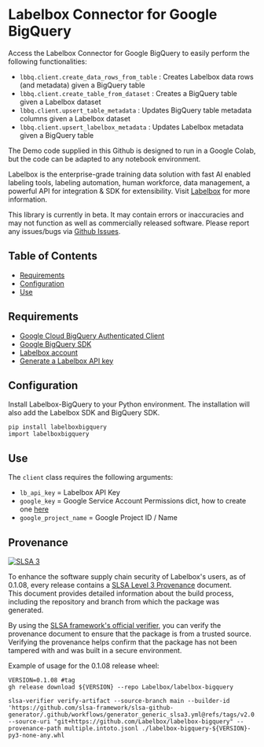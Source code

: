 # Labelbox Connector for Google BigQuery

Access the Labelbox Connector for Google BigQuery to easily perform the following functionalities:
- `lbbq.client.create_data_rows_from_table` :   Creates Labelbox data rows (and metadata) given a BigQuery table
- `lbbq.client.create_table_from_dataset`   :   Creates a BigQuery table given a Labelbox dataset
- `lbbq.client.upsert_table_metadata`       :   Updates BigQuery table metadata columns given a Labelbox dataset
- `lbbq.client.upsert_labelbox_metadata`    :   Updates Labelbox metadata given a BigQuery table

The Demo code supplied in this Github is designed to run in a Google Colab, but the code can be adapted to any notebook environment.

Labelbox is the enterprise-grade training data solution with fast AI enabled labeling tools, labeling automation, human workforce, data management, a powerful API for integration & SDK for extensibility. Visit [Labelbox](http://labelbox.com/) for more information.

This library is currently in beta. It may contain errors or inaccuracies and may not function as well as commercially released software. Please report any issues/bugs via [Github Issues](https://github.com/Labelbox/labelbigquery/issues).


## Table of Contents

* [Requirements](#requirements)
* [Configuration](#configuration)
* [Use](#Use)

## Requirements

* [Google Cloud BigQuery Authenticated Client](https://cloud.google.com/bigquery/docs/reference/libraries)
* [Google BigQuery SDK](https://pypi.org/project/google-cloud-bigquery/)
* [Labelbox account](http://app.labelbox.com/)
* [Generate a Labelbox API key](https://labelbox.com/docs/api/getting-started#create_api_key)

## Configuration

Install Labelbox-BigQuery to your Python environment. The installation will also add the Labelbox SDK and BigQuery SDK.

```
pip install labelboxbigquery
import labelboxbigquery
```

## Use

The `client` class requires the following arguments:
- `lb_api_key` = Labelbox API Key
- `google_key` = Google Service Account Permissions dict, how to create one [here](https://cloud.google.com/iam/docs/creating-managing-service-account-keys#creating)
- `google_project_name` = Google Project ID / Name


## Provenance
[![SLSA 3](https://slsa.dev/images/gh-badge-level3.svg)](https://slsa.dev)

To enhance the software supply chain security of Labelbox's users, as of 0.1.08, every release contains a [SLSA Level 3 Provenance](https://github.com/slsa-framework/slsa-github-generator/blob/main/internal/builders/generic/README.md) document.  
This document provides detailed information about the build process, including the repository and branch from which the package was generated.

By using the [SLSA framework's official verifier](https://github.com/slsa-framework/slsa-verifier), you can verify the provenance document to ensure that the package is from a trusted source. Verifying the provenance helps confirm that the package has not been tampered with and was built in a secure environment.

Example of usage for the 0.1.08 release wheel:

```
VERSION=0.1.08 #tag
gh release download ${VERSION} --repo Labelbox/labelbox-bigquery

slsa-verifier verify-artifact --source-branch main --builder-id 'https://github.com/slsa-framework/slsa-github-generator/.github/workflows/generator_generic_slsa3.yml@refs/tags/v2.0.0' --source-uri "git+https://github.com/Labelbox/labelbox-bigquery" --provenance-path multiple.intoto.jsonl ./labelbox-bigquery-${VERSION}-py3-none-any.whl
```